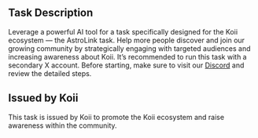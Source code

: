 ## Task Description
Leverage a powerful AI tool for a task specifically designed for the Koii ecosystem — the AstroLink task. Help more people discover and join our growing community by strategically engaging with targeted audiences and increasing awareness about Koii. It’s recommended to run this task with a secondary X account. Before starting, make sure to visit our [Discord](https://discord.gg/SUHMyfndxM) and review the detailed steps.

## Issued by Koii
This task is issued by Koii to promote the Koii ecosystem and raise awareness within the community.